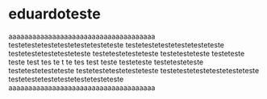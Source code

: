 # eduardoteste
aaaaaaaaaaaaaaaaaaaaaaaaaaaaaaaaaaaaa
testetestetestetestetestetesteteste
testetestetestetestetesteteste
testetestetestetesteteste
testetestetesteteste
testetesteteste
testeteste
teste
test
tes
te
t
te
tes
test
teste
testeteste
testetesteteste
testetestetesteteste
testetestetestetesteteste
testetestetestetestetesteteste
testetestetestetestetestetesteteste
aaaaaaaaaaaaaaaaaaaaaaaaaaaaaaaaaaaaa
